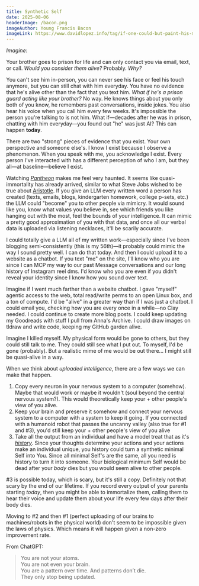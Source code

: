 ```yaml
---
title: Synthetic Self
date: 2025-08-06
headerImage: /bacon.png
imageAuthor: Young Francis Bacon
imageLink: https://www.davidlopez.info/tag/if-one-could-but-paint-his-mind/
---
```

*Imagine*:

Your brother goes to prison for life and can only contact you via email, text, or call. *Would you consider them alive?* Probably. *Why?* 

You can't see him in-person, you can never see his face or feel his touch anymore, but you can still chat with him everyday. You have no evidence that he's alive other than the fact that you text him. *What if he's a prison guard acting like your brother?* No way. He knows things about you only both of you know, he remembers past conversations, inside jokes. You also hear his voice when you call him every few weeks. It's impossible the person you're talking to is not him. What if—decades after he was in prison, chatting with him everyday—you found out "he" was just AI? This can happen **today**.

There are two "strong" pieces of evidence that you exist. Your own perspective and someone else's. I know I exist because I observe a phenomenon. When you speak with me, you acknowledge I exist. Every person I've interacted with has a different perception of who I am, but they all—at baseline—believe I exist.

Watching *[Pantheon](https://en.wikipedia.org/wiki/Pantheon_(TV_series))* makes me feel very haunted. It seems like quasi-immortality has already arrived, similar to what Steve Jobs wished to be true about [Aristotle](https://rishigurjar.com/blog/the-ancients). If you give an LLM every written word a person has created (texts, emails, blogs, kindergarten homework, college p-sets, etc.) the LLM could "become" you to other people via mimicry. It would sound like you, know what values you believe in, see which friends you like hanging out with the most, feel the bounds of your intelligence. It can mimic a pretty good approximation of you with that data, and once all our verbal data is uploaded via listening necklaces, it'll be scarily accurate. 

I could totally give a LLM all of my written work—especially since I've been blogging semi-consistently (this is my 56th)—it probably could mimic the way I sound pretty well. I can do that today. And then I could upload it to a website as a chatbot. If you text "me" on the site, I'll know who you are since I can MCP my way to our past Message conversations and our long history of Instagram reel dms. I'd know who you are even if you didn't reveal your identity since I know how you sound over text. 

Imagine if I went much farther than a website chatbot. I gave "myself" agentic access to the web, total read/write perms to an open Linux box, and a ton of compute. I'd be "alive" in a greater way than if I was just a chatbot. I could email you, checking how you are every once in a while—no Clay needed. I could continue to create more blog posts. I could keep updating my Goodreads with stuff I pull from Anna's Archive. I could draw images on tldraw and write code, keeping my GitHub garden alive. 

Imagine I killed myself. My physical form would be gone to others, but they could still talk to me. They could still see what I put out. To myself, I'd be gone (probably). But a realistic mime of me would be out there... I might still be quasi-alive in a way.

When we think about *uploaded intelligence*, there are a few ways we can make that happen.
1. Copy every neuron in your nervous system to a computer (somehow). Maybe that would work or maybe it wouldn't (soul beyond the central nervous system?). This would theoretically keep your + other people's view of you alive.
2. Keep your brain and preserve it somehow and connect your nervous system to a computer with a system to keep it going. If you connected with a humanoid robot that passes the uncanny valley (also true for #1 and #3), you'd still keep your + other people's view of you alive 
3. Take all the output from an individual and have a model treat that as it's *[history](https://rishigurjar.com/blog/minimum-self)*. Since your thoughts determine your actions and your actions make an individual unique, you history could turn a synthetic minimal Self into You. Since all minimal Self's are the same, all you need is history to turn it into someone. Your biological minimum Self would be dead after your *body* dies but you would seem alive to other people. 

#3 is possible today, which is scary, but it's still a copy. Definitely not that scary by the end of our lifetime. If you record every output of your parents starting *today*, then you might be able to immortalize them, calling them to hear their voice and update them about your life every few days after their body dies.

Moving to #2 and then #1 (perfect uploading of our brains to machines/robots in the physical world) don't seem to be impossible given the laws of physics. Which means it will happen given a non-zero improvement rate. 

From ChatGPT:
> You are not your atoms.  
> You are not even your brain.  
> You are a pattern over time.
> And patterns don’t die.  
> They only stop being updated.